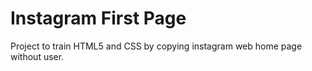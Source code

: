 # Instagram First Page

Project to train HTML5 and CSS by copying instagram web home page without user.